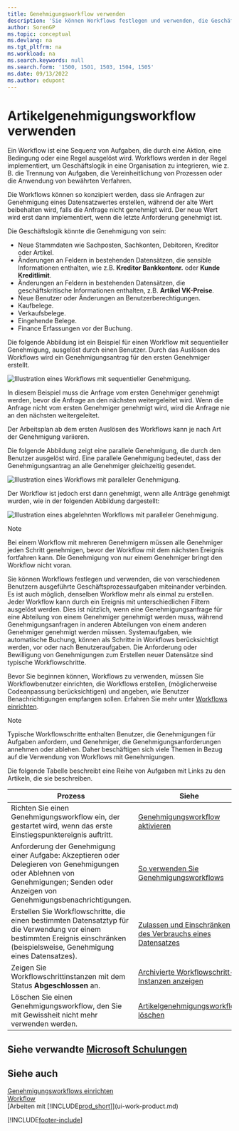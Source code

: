 ```yaml
---
title: Genehmigungsworkflow verwenden
description: 'Sie können Workflows festlegen und verwenden, die Geschäftsprozessaufgaben wie das automatische Buchen oder das Anfordern und Genehmigen neuer Datensätze miteinander verbinden.'
author: SorenGP
ms.topic: conceptual
ms.devlang: na
ms.tgt_pltfrm: na
ms.workload: na
ms.search.keywords: null
ms.search.form: '1500, 1501, 1503, 1504, 1505'
ms.date: 09/13/2022
ms.author: edupont
---
```

# <a name="use-approval-workflows"></a>Artikelgenehmigungsworkflow verwenden

Ein Workflow ist eine Sequenz von Aufgaben, die durch eine Aktion, eine Bedingung oder eine Regel ausgelöst wird. Workflows werden in der Regel implementiert, um Geschäftslogik in eine Organisation zu integrieren, wie z. B. die Trennung von Aufgaben, die Vereinheitlichung von Prozessen oder die Anwendung von bewährten Verfahren.

Die Workflows können so konzipiert werden, dass sie Anfragen zur Genehmigung eines Datensatzwertes erstellen, während der alte Wert beibehalten wird, falls die Anfrage nicht genehmigt wird. Der neue Wert wird erst dann implementiert, wenn die letzte Anforderung genehmigt ist.

Die Geschäftslogik könnte die Genehmigung von sein:

- Neue Stammdaten wie Sachposten, Sachkonten, Debitoren, Kreditor oder Artikel.
- Änderungen an Feldern in bestehenden Datensätzen, die sensible Informationen enthalten, wie z.B. **Kreditor Bankkontonr.** oder **Kunde Kreditlimit**.
- Änderungen an Feldern in bestehenden Datensätzen, die geschäftskritische Informationen enthalten, z.B. **Artikel VK-Preise**.
- Neue Benutzer oder Änderungen an Benutzerberechtigungen.
- Kaufbelege.
- Verkaufsbelege.
- Eingehende Belege.
- Finance Erfassungen vor der Buchung.

Die folgende Abbildung ist ein Beispiel für einen Workflow mit sequentieller Genehmigung, ausgelöst durch einen Benutzer. Durch das Auslösen des Workflows wird ein Genehmigungsantrag für den ersten Genehmiger erstellt.  

![Illustration eines Workflows mit sequentieller Genehmigung.](media/Workflows/approval-flow.png)

In diesem Beispiel muss die Anfrage vom ersten Genehmiger genehmigt werden, bevor die Anfrage an den nächsten weitergeleitet wird. Wenn die Anfrage nicht vom ersten Genehmiger genehmigt wird, wird die Anfrage nie an den nächsten weitergeleitet.

Der Arbeitsplan ab dem ersten Auslösen des Workflows kann je nach Art der Genehmigung variieren.  

Die folgende Abbildung zeigt eine parallele Genehmigung, die durch den Benutzer ausgelöst wird. Eine parallele Genehmigung bedeutet, dass der Genehmigungsantrag an alle Genehmiger gleichzeitig gesendet.  

![Illustration eines Workflows mit paralleler Genehmigung.](media/Workflows/approval-flow-2.png)

Der Workflow ist jedoch erst dann genehmigt, wenn alle Anträge genehmigt wurden, wie in der folgenden Abbildung dargestellt:  

![Illustration eines abgelehnten Workflows mit paralleler Genehmigung.](media/Workflows/approval-flow-3.png)

> [!NOTE]  
> Bei einem Workflow mit mehreren Genehmigern müssen alle Genehmiger jeden Schritt genehmigen, bevor der Workflow mit dem nächsten Ereignis fortfahren kann. Die Genehmigung von nur einem Genehmiger bringt den Workflow nicht voran.

Sie können Workflows festlegen und verwenden, die von verschiedenen Benutzern ausgeführte Geschäftsprozessaufgaben miteinander verbinden. Es ist auch möglich, denselben Workflow mehr als einmal zu erstellen. Jeder Workflow kann durch ein Ereignis mit unterschiedlichen Filtern ausgelöst werden. Dies ist nützlich, wenn eine Genehmigungsanfrage für eine Abteilung von einem Genehmiger genehmigt werden muss, während Genehmigungsanfragen in anderen Abteilungen von einem anderen Genehmiger genehmigt werden müssen. Systemaufgaben, wie automatische Buchung, können als Schritte in Workflows berücksichtigt werden, vor oder nach Benutzeraufgaben. Die Anforderung oder Bewilligung von Genehmigungen zum Erstellen neuer Datensätze sind typische Workflowschritte.  

Bevor Sie beginnen können, Workflows zu verwenden, müssen Sie Workflowbenutzer einrichten, die Workflows erstellen, (möglicherweise Codeanpassung berücksichtigen) und angeben, wie Benutzer Benachrichtigungen empfangen sollen. Erfahren Sie mehr unter [Workflows einrichten](across-set-up-workflows.md).

> [!NOTE]  
> Typische Workflowschritte enthalten Benutzer, die Genehmigungen für Aufgaben anfordern, und Genehmiger, die Genehmigungsanforderungen annehmen oder ablehen. Daher beschäftigen sich viele Themen in Bezug auf die Verwendung von Workflows mit Genehmigungen.  

 Die folgende Tabelle beschreibt eine Reihe von Aufgaben mit Links zu den Artikeln, die sie beschreiben.  

| **Prozess** | **Siehe** |
|--|--|
| Richten Sie einen Genehmigungsworkflow ein, der gestartet wird, wenn das erste Einstiegspunktereignis auftritt. | [Genehmigungsworkflow aktivieren](across-how-to-enable-workflows.md) |
| Anforderung der Genehmigung einer Aufgabe: Akzeptieren oder Delegieren von Genehmigungen oder Ablehnen von Genehmigungen; Senden oder Anzeigen von Genehmigungsbenachrichtigungen. | [So verwenden Sie Genehmigungsworkflows](across-how-use-approval-workflows.md) |
| Erstellen Sie Workflowschritte, die einen bestimmten Datensatztyp für die Verwendung vor einem bestimmten Ereignis einschränken (beispielsweise, Genehmigung eines Datensatzes). | [Zulassen und Einschränken des Verbrauchs eines Datensatzes](across-how-to-restrict-and-allow-usage-of-a-record.md) |
| Zeigen Sie Workflowschrittinstanzen mit dem Status **Abgeschlossen** an. | [Archivierte Workflowschritt-Instanzen anzeigen](across-how-to-view-archived-workflow-step-instances.md) |
| Löschen Sie einen Genehmigungsworkflow, den Sie mit Gewissheit nicht mehr verwenden werden. | [Artikelgenehmigungsworkflow löschen](across-how-to-delete-workflows.md) |

## <a name="see-related-microsoft-training"></a>Siehe verwandte [Microsoft Schulungen](/training/modules/create-workflows/)

## <a name="see-also"></a>Siehe auch

[Genehmigungsworkflows einrichten](across-set-up-workflows.md)  
[Workflow](across-workflow.md)  
[Arbeiten mit [!INCLUDE[prod_short](includes/prod_short.md)]](ui-work-product.md)  

[!INCLUDE[footer-include](includes/footer-banner.md)]
